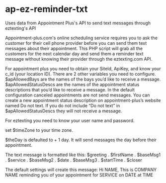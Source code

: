 # ap-ez-reminder-txt
Uses data from Appointment Plus's API to send text messages through eztexting's API

Appointment-plus.com's online scheduling service requires you to ask the customer for their cell phone provider before you can send them text messages about their appointment. This PHP script will grab all the customers for the next calendar day and send them a reminder text message without knowing their provider through the eztexting.com API.

For appointment plus you need to obtain your SiteId, ApiKey, and know your c_id (your location ID). There are 2 other variables you need to configure. $apAllowedBays are the names of the bays you’d like to receive a message. $apAllowedStatusDescs are the names of the appointment status descriptions that you’d like to receive a message. In the default configuration canceled appointments are not send messages. You can create a new appointment status description on appointment-plus’s website named Do not text. If you do not include “Do not text” in $apAllowedStatusDescs they will not receive a message.

For eztexting you need to know your user name and password.

set $timeZone to your time zone.

$theDay is defaulted to + 1 day. It will send messages the day before their appointment.

The text message is formatted like this:
$greeting . $firstName . $baseMsg1 . $service . $baseMsg2 . $date . $baseMsg3 . $startTime . $closer

The default settings will create this message:
Hi NAME,
This is COMPANY NAME reminding you of your appointment for SERVICE on DATE at TIME
